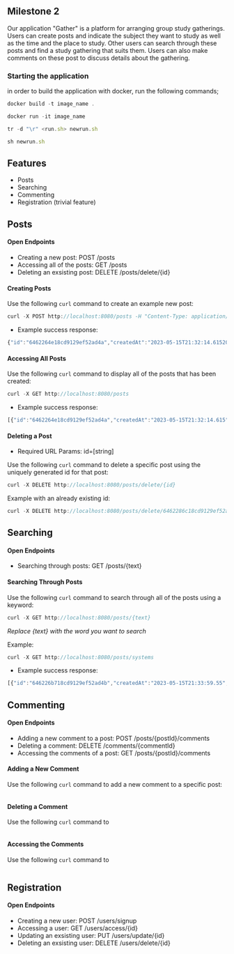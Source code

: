## Milestone 2
Our application "Gather" is a platform for arranging group study gatherings. Users can create posts and indicate the subject they want to study as well as the time and the place to study. Other users can search through these posts and find a study gathering that suits them. Users can also make comments on these post to discuss details about the gathering.

### Starting the application
in order to build the application with docker, run the following commands;
```javascript
docker build -t image_name .
```
```javascript
docker run -it image_name
```
```javascript
tr -d "\r" <run.sh> newrun.sh
```
```javascript
sh newrun.sh
```
## Features
- Posts
- Searching 
- Commenting
- Registration (trivial feature)

## Posts
#### Open Endpoints
- Creating a new post: POST /posts
- Accessing all of the posts: GET /posts 
- Deleting an exsisting post: DELETE /posts/delete/{id}

#### Creating Posts
Use the following `curl` command to create an example new post:
```javascript
curl -X POST http://localhost:8080/posts -H "Content-Type: application/json" -d '{"user":{"name":"Molli"},"desc":"Planning to study algorithms at 8pm in the library. Who wants to join?", "date":"13th of May"}'
```
- Example success response:
```javascript
{"id":"6462264e18cd9129ef52ad4a","createdAt":"2023-05-15T21:32:14.615208","user":{"id":null,"name":"Molli","email":null,"password":null},"desc":"Planning to study algorithms at 8pm in the library. Who wants to join?","date":"13th of May","comments":[]}% 
```

#### Accessing All Posts
Use the following `curl` command to display all of the posts that has been created:
```javascript
curl -X GET http://localhost:8080/posts
```
- Example success response:
```javascript
[{"id":"6462264e18cd9129ef52ad4a","createdAt":"2023-05-15T21:32:14.615","user":{"id":null,"name":"Molli","email":null,"password":null},"desc":"Planning to study algorithms at 8pm in the library. Who wants to join?","date":"13th of May","comments":[]},{"id":"646226b718cd9129ef52ad4b","createdAt":"2023-05-15T21:33:59.55","user":{"id":null,"name":"Jane","email":null,"password":null},"desc":"Planning to study computer systems at 9pm in the library. Who wants to join?","date":"15th of May","comments":[]},{"id":"646226fa18cd9129ef52ad4c","createdAt":"2023-05-15T21:35:06.967","user":{"id":null,"name":"Tom","email":null,"password":null},"desc":"Planning to study for Theory of Computation at 5pm at the first floor in the library.","date":"21st of May","comments":[]},{"id":"6462286c18cd9129ef52ad4e","createdAt":"2023-05-15T21:41:16.552955","user":{"id":null,"name":"Hannah","email":null,"password":null},"desc":"Who wants to study discrete math? I am available whole day.","date":"21st of May","comments":[]}%
```

#### Deleting a Post
- Required URL Params:
id=[string]

Use the following `curl` command to delete a specific post using the uniquely generated id for that post:
```javascript
curl -X DELETE http://localhost:8080/posts/delete/{id}
```
Example with an already existing id:
```javascript
curl -X DELETE http://localhost:8080/posts/delete/6462286c18cd9129ef52ad4e
```

## Searching
#### Open Endpoints
- Searching through posts: GET /posts/{text}

#### Searching Through Posts
Use the following `curl` command to search through all of the posts using a keyword:
```javascript
curl -X GET http://localhost:8080/posts/{text}
```
*Replace {text} with the word you want to search*

Example:
```javascript
curl -X GET http://localhost:8080/posts/systems
```
- Example success response:
```javascript
[{"id":"646226b718cd9129ef52ad4b","createdAt":"2023-05-15T21:33:59.55","user":{"id":null,"name":"Jane","email":null,"password":null},"desc":"Planning to study computer systems at 9pm in the library. Who wants to join?","date":"15th of May","comments":[]}]% 
```

## Commenting
#### Open Endpoints
- Adding a new comment to a post: POST /posts/{postId}/comments
- Deleting a comment: DELETE /comments/{commentId}
- Accessing the comments of a post: GET /posts/{postId}/comments

#### Adding a New Comment
Use the following `curl` command to add a new comment to a specific post:
```javascript

```
#### Deleting a Comment
Use the following `curl` command to
```javascript

```
#### Accessing the Comments 
Use the following `curl` command to
```javascript

```

## Registration
#### Open Endpoints
- Creating a new user: POST /users/signup 
- Accessing a user: GET /users/access/{id}
- Updating an exsisting user: PUT /users/update/{id}
- Deleting an exsisting user: DELETE /users/delete/{id}

